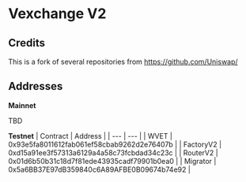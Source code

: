 # Vexchange V2

## Credits
This is a fork of several repositories from https://github.com/Uniswap/

## Addresses

**Mainnet**

TBD

**Testnet**
| Contract  | Address                                    |
| ---       | ---                                        |
| WVET      | 0x93e5fa8011612fab061ef58cbab9262d2e76407b |
| FactoryV2 | 0xd15a91ee3f57313a6129a4a58c73fcbdad34c23c |
| RouterV2  | 0x01d6b50b31c18d7f81ede43935cadf79901b0ea0 |
| Migrator  | 0x5a6BB37E97dB359840c6A89AFBE0B09674b74e92 |
